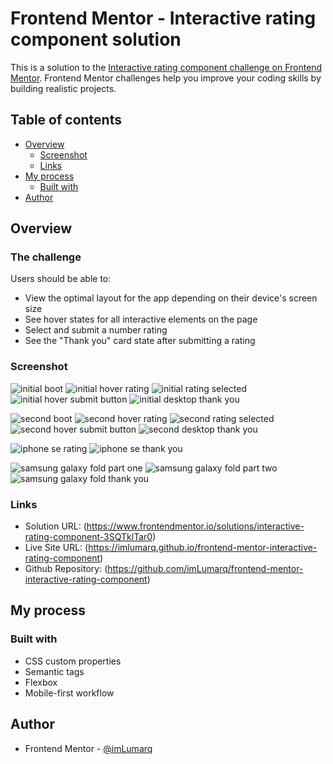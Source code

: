 # Frontend Mentor - Interactive rating component solution

This is a solution to the [Interactive rating component challenge on Frontend Mentor](https://www.frontendmentor.io/challenges/interactive-rating-component-koxpeBUmI). Frontend Mentor challenges help you improve your coding skills by building realistic projects.

## Table of contents

-   [Overview](#overview)
    -   [Screenshot](#screenshot)
    -   [Links](#links)
-   [My process](#my-process)
    -   [Built with](#built-with)
-   [Author](#author)

## Overview

### The challenge

Users should be able to:

-   View the optimal layout for the app depending on their device's screen size
-   See hover states for all interactive elements on the page
-   Select and submit a number rating
-   See the "Thank you" card state after submitting a rating

### Screenshot

![initial boot](./images/screenshots/initial-boot.png)
![initial hover rating](./images/screenshots/initial-hover-rating.png)
![initial rating selected](./images/screenshots/initial-rating-selected.png)
![initial hover submit button](./images/screenshots/initial-hover-submit-button.png)
![initial desktop thank you](./images/screenshots/initial-desktop-thank-you.png)

![second boot](./images/screenshots/second-boot.png)
![second hover rating](./images/screenshots/second-hover-rating.png)
![second rating selected](./images/screenshots/second-hover-sumbit-button.png)
![second hover submit button](./images/screenshots/second-hover-sumbit-button.png)
![second desktop thank you](./images/screenshots/second-desktop-thank-you.png)

![iphone se rating](./images/screenshots/iphone-se-rating.png)
![iphone se thank you](./images/screenshots/iphone-se-thank-you.png)

![samsung galaxy fold part one](./images/screenshots/samsung-galaxy-fold-rating-part-one.png)
![samsung galaxy fold part two](./images/screenshots/samsung-galaxy-fold-rating-part-two.png)
![samsung galaxy fold thank you](./images/screenshots/samsung-galaxy-fold-thank-you.png)

### Links

-   Solution URL: (https://www.frontendmentor.io/solutions/interactive-rating-component-3SQTklTar0)
-   Live Site URL: (https://imlumarq.github.io/frontend-mentor-interactive-rating-component)
-   Github Repository: (https://github.com/imLumarq/frontend-mentor-interactive-rating-component)

## My process

### Built with

-   CSS custom properties
-   Semantic tags
-   Flexbox
-   Mobile-first workflow

## Author

-   Frontend Mentor - [@imLumarq](https://www.frontendmentor.io/profile/imLumarq)
